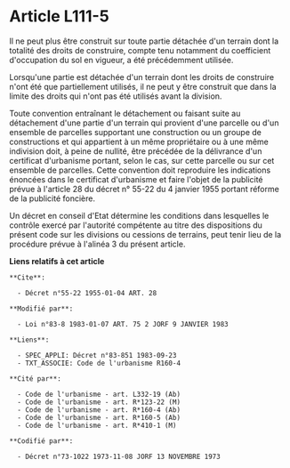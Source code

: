 # Article L111-5

Il ne peut plus être construit sur toute partie détachée d'un terrain dont la totalité des droits de construire, compte tenu
notamment du coefficient d'occupation du sol en vigueur, a été précédemment utilisée.

Lorsqu'une partie est détachée d'un terrain dont les droits de construire n'ont été que partiellement utilisés, il ne peut y
être construit que dans la limite des droits qui n'ont pas été utilisés avant la division.

Toute convention entraînant le détachement ou faisant suite au détachement d'une partie d'un terrain qui provient d'une
parcelle ou d'un ensemble de parcelles supportant une construction ou un groupe de constructions et qui appartient à un même
propriétaire ou à une même indivision doit, à peine de nullité, être précédée de la délivrance d'un certificat d'urbanisme
portant, selon le cas, sur cette parcelle ou sur cet ensemble de parcelles. Cette convention doit reproduire les indications
énoncées dans le certificat d'urbanisme et faire l'objet de la publicité prévue à l'article 28 du décret n° 55-22 du 4
janvier 1955 portant réforme de la publicité foncière.

Un décret en conseil d'Etat détermine les conditions dans lesquelles le contrôle exercé par l'autorité compétente au titre
des dispositions du présent code sur les divisions ou cessions de terrains, peut tenir lieu de la procédure prévue à l'alinéa
3 du présent article.

**Liens relatifs à cet article**

	**Cite**:

	  - Décret n°55-22 1955-01-04 ART. 28

	**Modifié par**:

	  - Loi n°83-8 1983-01-07 ART. 75 2 JORF 9 JANVIER 1983

	**Liens**:

	  - SPEC_APPLI: Décret n°83-851 1983-09-23
	  - TXT_ASSOCIE: Code de l'urbanisme R160-4

	**Cité par**:

	  - Code de l'urbanisme - art. L332-19 (Ab)
	  - Code de l'urbanisme - art. R*123-22 (M)
	  - Code de l'urbanisme - art. R*160-4 (Ab)
	  - Code de l'urbanisme - art. R*160-5 (Ab)
	  - Code de l'urbanisme - art. R*410-1 (M)

	**Codifié par**:

	  - Décret n°73-1022 1973-11-08 JORF 13 NOVEMBRE 1973
